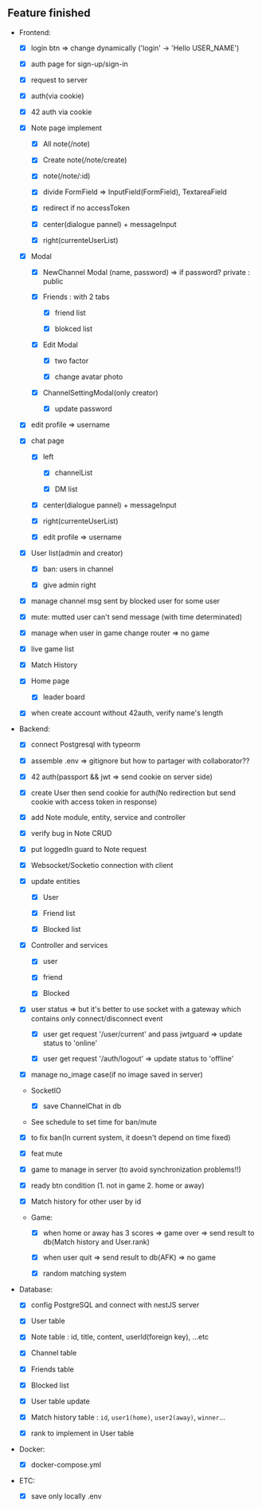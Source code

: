 ## Feature finished

- Frontend:

  - [x] login btn => change dynamically ('login' -> 'Hello USER_NAME')

  - [x] auth page for sign-up/sign-in

  - [x] request to server

  - [x] auth(via cookie)

  - [x] 42 auth via cookie

  - [x] Note page implement

    - [x] All note(/note)

    - [x] Create note(/note/create)

    - [x] note(/note/:id)

    - [x] divide FormField => InputField(FormField), TextareaField

    - [x] redirect if no accessToken

    - [x] center(dialogue pannel) + messageInput

    - [x] right(currenteUserList)

  - [x] Modal

    - [x] NewChannel Modal (name, password) => if password? private : public

    - [x] Friends : with 2 tabs

      - [x] friend list

      - [x] blokced list

    - [x] Edit Modal

      - [x] two factor

      - [x] change avatar photo

    - [x] ChannelSettingModal(only creator)

      - [x] update password

  - [x] edit profile => username

  - [x] chat page

    - [x] left

      - [x] channelList

      - [x] DM list

    - [x] center(dialogue pannel) + messageInput

    - [x] right(currenteUserList)

    - [x] edit profile => username

  - [x] User list(admin and creator)

    - [x] ban: users in channel

    - [x] give admin right

  - [x] manage channel msg sent by blocked user for some user

  - [x] mute: mutted user can't send message (with time determinated)

  - [x] manage when user in game change router => no game

  - [x] live game list

  - [x] Match History

  - [x] Home page

    - [x] leader board

  - [x] when create account without 42auth, verify name's length

- Backend:

  - [x] connect Postgresql with typeorm

  - [x] assemble .env => gitignore but how to partager with collaborator??

  - [x] 42 auth(passport && jwt => send cookie on server side)

  - [x] create User then send cookie for auth(No redirection but send cookie with access token in response)

  - [x] add Note module, entity, service and controller

  - [x] verify bug in Note CRUD

  - [x] put loggedIn guard to Note request

  - [x] Websocket/Socketio connection with client

  - [x] update entities

    - [x] User

    - [x] Friend list

    - [x] Blocked list

  - [x] Controller and services

    - [x] user

    - [x] friend

    - [x] Blocked

  - [x] user status => but it's better to use socket with a gateway which contains only connect/disconnect event

    - [x] user get request '/user/current' and pass jwtguard => update status to 'online'

    - [x] user get request '/auth/logout' => update status to 'offline'

  - [x] manage no_image case(if no image saved in server)

  - SocketIO

    - [x] save ChannelChat in db

  - See schedule to set time for ban/mute

  - [x] to fix ban(In current system, it doesn't depend on time fixed)

  - [x] feat mute

  - [x] game to manage in server (to avoid synchronization problems!!)

  - [x] ready btn condition (1. not in game 2. home or away)

  - [x] Match history for other user by id

  - Game:

    - [x] when home or away has 3 scores => game over => send result to db(Match history and User.rank)

    - [x] when user quit => send result to db(AFK) => no game

    - [x] random matching system

- Database:

  - [x] config PostgreSQL and connect with nestJS server

  - [x] User table

  - [x] Note table : id, title, content, userId(foreign key), ...etc

  - [x] Channel table

  - [x] Friends table

  - [x] Blocked list

  - [x] User table update

  - [x] Match history table : `id`, `user1(home)`, `user2(away)`, `winner`...

  - [x] rank to implement in User table

- Docker:

  - [x] docker-compose.yml

- ETC:

  - [x] save only locally .env
